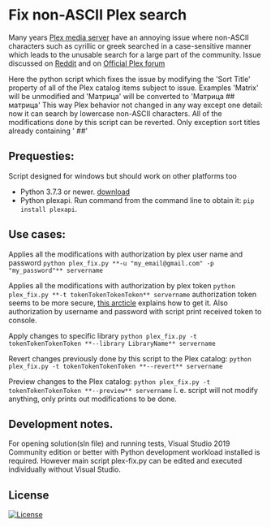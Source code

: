# Fix non-ASCII Plex search

Many years [Plex media server](https://www.plex.tv/) have an annoying issue where non-ASCII characters such as cyrillic or greek searched in a case-sensitive manner which leads to the unusable search for a large part of the community.
Issue discussed on [Reddit](https://www.reddit.com/r/PleX/comments/f7czff/search_should_be_case_and_diacritics_insensitive/) and on [Official Plex forum](https://forums.plex.tv/t/search-is-case-sensitive-with-cyrillic-characters/141491)

Here the python script which fixes the issue by modifying the 'Sort Title' property of all of the Plex catalog items subject to issue. Examples 'Matrix' will be unmodified and 'Матрица' will be converted to 'Матрица ## матрица'
This way Plex behavior not changed in any way except one detail: now it can search by lowercase non-ASCII characters.
All of the modifications done by this script can be reverted. Only exception sort titles already containing ' ##'

## Prequesties:
Script designed for windows but should work on other platforms too
- Python 3.7.3 or newer. [download](https://www.python.org/downloads/windows/)
- Python plexapi. Run command from the command line to obtain it: `pip install plexapi`.

## Use cases:
Applies all the modifications with authorization by plex user name and password
```python plex_fix.py **-u "my_email@gmail.com" -p "my_password"** servername```

Applies all the modifications with authorization by plex token
```python plex_fix.py **-t tokenTokenTokenToken** servername```
authorization token seems to be more secure, [this arcticle](https://support.plex.tv/articles/204059436-finding-an-authentication-token-x-plex-token/) explains how to get it. Also authorization by username and password with script print received token to console.

Apply changes to specific library 
```python plex_fix.py -t tokenTokenTokenToken **--library LibraryName** servername```

Revert changes previously done by this script to the Plex catalog:
```python plex_fix.py -t tokenTokenTokenToken **--revert** servername```

Preview changes to the Plex catalog:
```python plex_fix.py -t tokenTokenTokenToken **--preview** servername```
I. e. script will not modify anything, only prints out modifications to be done.

## Development notes.
For opening solution(sln file) and running tests, Visual Studio 2019 Community edition or better with Python development workload installed is required. However main script plex-fix.py can be edited and executed individually without Visual Studio.

## License
[![License](https://img.shields.io/badge/License-BSD%203--Clause-blue.svg)](https://opensource.org/licenses/BSD-3-Clause)